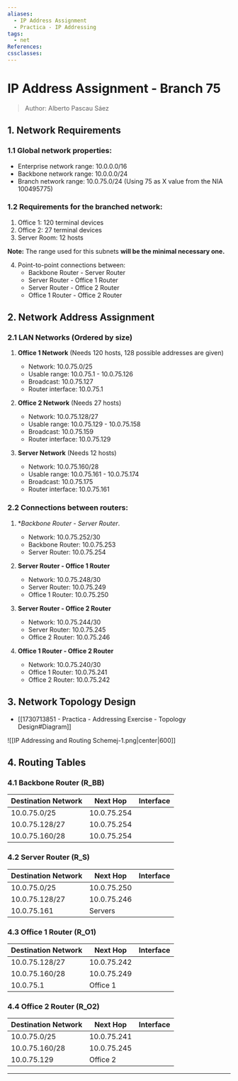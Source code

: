 ```yaml
---
aliases:
  - IP Address Assignment
  - Practica - IP Addressing
tags:
  - net
References: 
cssclasses:
---
```

# IP Address Assignment - Branch 75 

> Author: Alberto Pascau Sáez 

## 1. Network Requirements 
### 1.1 Global network properties:
- Enterprise network range: 10.0.0.0/16
- Backbone network range: 10.0.0.0/24
- Branch network range: 10.0.75.0/24 (Using 75 as X value from the NIA 100495775)

### 1.2 Requirements for the branched network:

1. Office 1: 120 terminal devices
2. Office 2: 27 terminal devices
3. Server Room: 12 hosts
   
**Note:** The range used for this subnets **will be the minimal necessary one.**

4. Point-to-point connections between:
   + Backbone Router - Server Router
   + Server Router  -  Office 1 Router
   - Server Router  -  Office 2 Router
   - Office 1 Router - Office 2 Router

## 2. Network Address Assignment

### 2.1 LAN Networks (Ordered by size)

1. **Office 1 Network** (Needs 120 hosts, 128 possible addresses are given)
   - Network: 10.0.75.0/25
   - Usable range: 10.0.75.1 - 10.0.75.126
   - Broadcast: 10.0.75.127
   - Router interface: 10.0.75.1

2. **Office 2 Network** (Needs 27 hosts)
   - Network: 10.0.75.128/27
   - Usable range: 10.0.75.129 - 10.0.75.158
   - Broadcast: 10.0.75.159
   - Router interface: 10.0.75.129

3. **Server Network** (Needs 12 hosts)
   - Network: 10.0.75.160/28
   - Usable range: 10.0.75.161 - 10.0.75.174
   - Broadcast: 10.0.75.175
   - Router interface: 10.0.75.161

### 2.2 Connections between routers:

1. **Backbone Router - Server Router*. 
   - Network: 10.0.75.252/30
   - Backbone Router: 10.0.75.253
   - Server Router: 10.0.75.254

3. **Server Router -  Office 1 Router**
   - Network: 10.0.75.248/30
   - Server Router: 10.0.75.249
   - Office 1 Router: 10.0.75.250

4. **Server Router  - Office 2 Router**
   - Network: 10.0.75.244/30
   - Server Router: 10.0.75.245
   - Office 2 Router: 10.0.75.246

5. **Office 1 Router -  Office 2 Router**
   - Network: 10.0.75.240/30
   - Office 1 Router: 10.0.75.241
   - Office 2 Router: 10.0.75.242


## 3. Network Topology Design

+ [[1730713851 - Practica - Addressing Exercise - Topology Design#Diagram]]

![[IP Addressing and Routing Schemej-1.png|center|600]]
## 4. Routing Tables

### 4.1 Backbone Router (R_BB)

| Destination Network | Next Hop    | Interface |
| ------------------- | ----------- | --------- |
| 10.0.75.0/25        | 10.0.75.254 |           |
| 10.0.75.128/27      | 10.0.75.254 |           |
| 10.0.75.160/28      | 10.0.75.254 |           |

### 4.2 Server Router (R_S)

| Destination Network | Next Hop    | Interface |
| ------------------- | ----------- | --------- |
| 10.0.75.0/25        | 10.0.75.250 |           |
| 10.0.75.128/27      | 10.0.75.246 |           |
| 10.0.75.161         | Servers     |           |

### 4.3 Office 1 Router (R_O1)

| Destination Network | Next Hop    | Interface |
| ------------------- | ----------- | --------- |
| 10.0.75.128/27      | 10.0.75.242 |           |
| 10.0.75.160/28      | 10.0.75.249 |           |
| 10.0.75.1           | Office 1    |           |


### 4.4 Office 2 Router (R_O2)

| Destination Network | Next Hop    | Interface |
| ------------------- | ----------- | --------- |
| 10.0.75.0/25        | 10.0.75.241 |           |
| 10.0.75.160/28      | 10.0.75.245 |           |
| 10.0.75.129         | Office 2    |           |

***